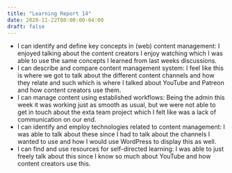 ```yaml
---
title: "Learning Report 14"
date: 2020-11-22T00:00:00-04:00
draft: false
---
```


* I can identify and define key concepts in (web) content management:
I enjoyed talking about the content creators I enjoy watching which I was able to use the same concepts I learned from last weeks discussions. 
* I can describe and compare content management system:
I feel like this is where we got to talk about the different content channels and how they relate and such which is where I talked about YouTube and Patreon and how content creators use them.
* I can manage content using established workflows:
Being the admin this week it was working just as smooth as usual, but we were not able to get in touch about the exta team project which I felt like was a lack of communication on our end. 
* I can identify and employ technologies related to content management:
I was able to talk about these since I had to talk about the channels I wanted to use and how I would use WordPress to display this as well. 
* I can find and use resources for self-directed learning:
I was able to just freely talk about this since I know so much about YouTube and how content creators use this. 
